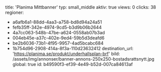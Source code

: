 title: 'Planima Mittbanner'
typ: small_middle
aktiv: true
views: 0
clicks: 38
regioner:
  - a6afb6a1-88dd-4aa3-a758-bd8d94a24a51
  - fefb35ff-342e-4974-9cd5-b3d9b06b2644
  - 4a7cc063-548b-47be-a624-0558ab07b3ad
  - 004eb45e-a37c-402e-9ed4-59b5d3deafd6
  - be2b6036-73b1-4f95-9957-4ad5bcabc684
  - 1b754d96-2908-414a-8f3a-110d23632412
destination_url: 'https://planima.se/produkt/underhallsplan-brf'
bild: /assets/img/annonser/banner-annons-250x250-bostadsrattsnytt.jpg
global: true
id: b49590f3-ef39-4e49-b52d-007ca84613af
